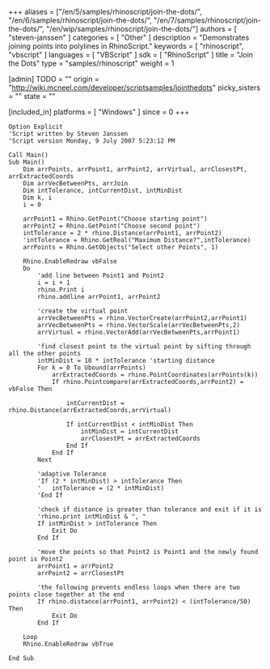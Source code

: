 +++
aliases = ["/en/5/samples/rhinoscript/join-the-dots/", "/en/6/samples/rhinoscript/join-the-dots/", "/en/7/samples/rhinoscript/join-the-dots/", "/en/wip/samples/rhinoscript/join-the-dots/"]
authors = [ "steven-janssen" ]
categories = [ "Other" ]
description = "Demonstrates joining points into polylines in RhinoScript."
keywords = [ "rhinoscript", "vbscript" ]
languages = [ "VBScript" ]
sdk = [ "RhinoScript" ]
title = "Join the Dots"
type = "samples/rhinoscript"
weight = 1

[admin]
TODO = ""
origin = "http://wiki.mcneel.com/developer/scriptsamples/jointhedots"
picky_sisters = ""
state = ""

[included_in]
platforms = [ "Windows" ]
since = 0
+++

```vbnet
Option Explicit
'Script written by Steven Janssen
'Script version Monday, 9 July 2007 5:23:12 PM

Call Main()
Sub Main()
	Dim arrPoints, arrPoint1, arrPoint2, arrVirtual, arrClosestPt, arrExtractedCoords
	Dim arrVecBetweenPts, arrJoin
	Dim intTolerance, intCurrentDist, intMinDist
	Dim k, i
	i = 0

	arrPoint1 = Rhino.GetPoint("Choose starting point")
	arrPoint2 = Rhino.GetPoint("Choose second point")
	intTolerance = 2 * rhino.Distance(arrPoint1, arrPoint2)
	'intTolerance = Rhino.GetReal("Maximum Distance?",intTolerance)
	arrPoints = Rhino.GetObjects("Select other Points", 1)

	Rhino.EnableRedraw vbFalse
	Do
		'add line between Point1 and Point2
		i = i + 1
		rhino.Print i
		rhino.addline arrPoint1, arrPoint2

		'create the virtual point
		arrVecBetweenPts = rhino.VectorCreate(arrPoint2,arrPoint1)
		arrVecBetweenPts = rhino.VectorScale(arrVecBetweenPts,2)
		arrVirtual = rhino.VectorAdd(arrVecBetweenPts,arrPoint1)

		'find closest point to the virtual point by sifting through all the other points
		intMinDist = 10 * intTolerance 'starting distance
		For k = 0 To Ubound(arrPoints)
			arrExtractedCoords = rhino.PointCoordinates(arrPoints(k))
			If rhino.Pointcompare(arrExtractedCoords,arrPoint2) = vbFalse Then

				intCurrentDist = rhino.Distance(arrExtractedCoords,arrVirtual)

				If intCurrentDist < intMinDist Then
					intMinDist = intCurrentDist
					arrClosestPt = arrExtractedCoords
				End If
			End If
		Next

		'adaptive Tolerance
		'If (2 * intMinDist) > intTolerance Then
		'	intTolerance = (2 * intMinDist)
		'End If

		'check if distance is greater than tolerance and exit if it is
		'rhino.print intMinDist & ", "
		If intMinDist > intTolerance Then
			Exit Do
		End If

		'move the points so that Point2 is Point1 and the newly found point is Point2
		arrPoint1 = arrPoint2
		arrPoint2 = arrClosestPt

		'the following prevents endless loops when there are two points close together at the end
		If rhino.distance(arrPoint1, arrPoint2) < (intTolerance/50) Then
			Exit Do
		End If

	Loop
	Rhino.EnableRedraw vbTrue

End Sub
```
